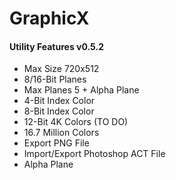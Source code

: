 # GraphicX
<h4>Utility Features v0.5.2</h4>
<ul>
  <li>Max Size 720x512</li>
  <li>8/16-Bit Planes</li>
  <li>Max Planes 5 + Alpha Plane</li>
  <li>4-Bit Index Color</li>
  <li>8-Bit Index Color</li>
  <li>12-Bit 4K Colors (TO DO)</li>
  <li>16.7 Million Colors</li>
  <li>Export PNG File</li>
  <li>Import/Export Photoshop ACT File</li>
  <li>Alpha Plane</li>
</ul
